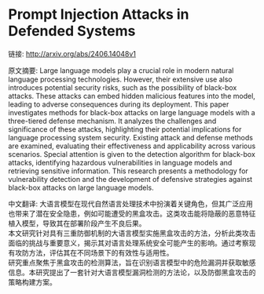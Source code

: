 # Prompt Injection Attacks in Defended Systems

链接: http://arxiv.org/abs/2406.14048v1

原文摘要:
Large language models play a crucial role in modern natural language
processing technologies. However, their extensive use also introduces potential
security risks, such as the possibility of black-box attacks. These attacks can
embed hidden malicious features into the model, leading to adverse consequences
during its deployment.
  This paper investigates methods for black-box attacks on large language
models with a three-tiered defense mechanism. It analyzes the challenges and
significance of these attacks, highlighting their potential implications for
language processing system security. Existing attack and defense methods are
examined, evaluating their effectiveness and applicability across various
scenarios.
  Special attention is given to the detection algorithm for black-box attacks,
identifying hazardous vulnerabilities in language models and retrieving
sensitive information. This research presents a methodology for vulnerability
detection and the development of defensive strategies against black-box attacks
on large language models.

中文翻译:
大语言模型在现代自然语言处理技术中扮演着关键角色，但其广泛应用也带来了潜在安全隐患，例如可能遭受的黑盒攻击。这类攻击能将隐蔽的恶意特征植入模型，导致其在部署阶段产生不良后果。  
本文研究针对具有三重防御机制的大语言模型实施黑盒攻击的方法，分析此类攻击面临的挑战与重要意义，揭示其对语言处理系统安全可能产生的影响。通过考察现有攻防方法，评估其在不同场景下的有效性与适用性。  
研究重点聚焦于黑盒攻击的检测算法，旨在识别语言模型中的危险漏洞并获取敏感信息。本研究提出了一套针对大语言模型漏洞检测的方法论，以及防御黑盒攻击的策略构建方案。
